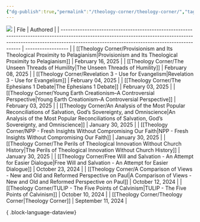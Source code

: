 ```yaml
---
{"dg-publish":true,"permalink":"/theology-corner/theology-corner/","tags":["theology"]}
---
```


![](https://i.imgur.com/U84DBYd.png)
| File                                                                                                                                                                                                                      | Authored           |
| ------------------------------------------------------------------------------------------------------------------------------------------------------------------------------------------------------------------------- | ------------------ |
| [[Theology Corner/Provisionism and Its Theological Proximity to Pelagianism\|Provisionism and Its Theological Proximity to Pelagianism]]                                                                               | February 16, 2025  |
| [[Theology Corner/The Unseen Threads of Humility\|The Unseen Threads of Humility]]                                                                                                                                     | February 08, 2025  |
| [[Theology Corner/Revelation 3 - Use for Evangelism\|Revelation 3 - Use for Evangelism]]                                                                                                                               | February 04, 2025  |
| [[Theology Corner/The Ephesians 1 Debate\|The Ephesians 1 Debate]]                                                                                                                                                     | February 03, 2025  |
| [[Theology Corner/Young Earth Creationism–A Controversial Perspective\|Young Earth Creationism–A Controversial Perspective]]                                                                                           | February 03, 2025  |
| [[Theology Corner/An Analysis of the Most Popular Reconciliations of Salvation, God’s Sovereignty, and Omniscience\|An Analysis of the Most Popular Reconciliations of Salvation, God’s Sovereignty, and Omniscience]] | January 30, 2025   |
| [[Theology Corner/NPP - Fresh Insights Without Compromising Our Faith\|NPP - Fresh Insights Without Compromising Our Faith]]                                                                                           | January 30, 2025   |
| [[Theology Corner/The Perils of Theological Innovation Without Church History\|The Perils of Theological Innovation Without Church History]]                                                                           | January 30, 2025   |
| [[Theology Corner/Free Will and Salvation - An Attempt for Easier Dialogue\|Free Will and Salvation - An Attempt for Easier Dialogue]]                                                                                 | October 23, 2024   |
| [[Theology Corner/A Comparison of Views - New and Old and Reformed Perspective on Paul\|A Comparison of Views - New and Old and Reformed Perspective on Paul]]                                                         | October 12, 2024   |
| [[Theology Corner/TULIP - The Five Points of Calvinism\|TULIP - The Five Points of Calvinism]]                                                                                                                         | October 10, 2024   |
| [[Theology Corner/Theology Corner\|Theology Corner]]                                                                                                                                                                   | September 11, 2024 |

{ .block-language-dataview}